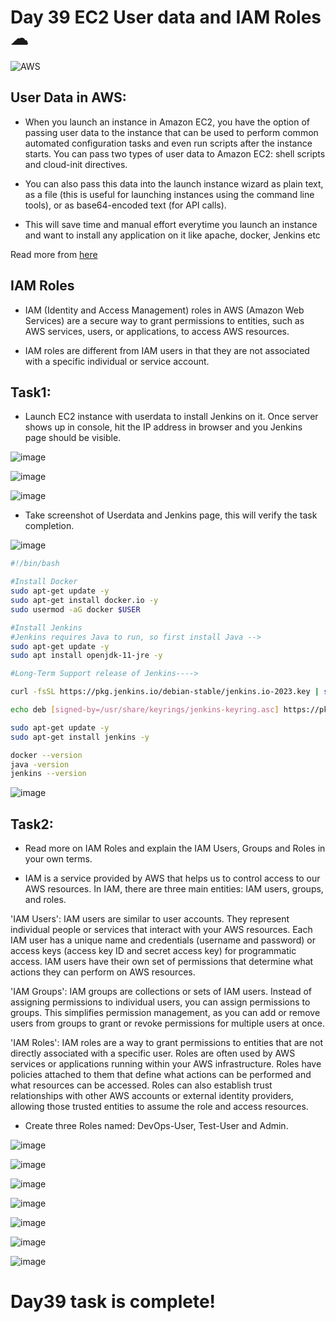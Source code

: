 # Day 39 EC2 User data and IAM Roles ☁
![AWS](https://miro.medium.com/max/1400/0*dIzXLQn6aBClm1TJ.png)

## User Data in AWS:
- When you launch an instance in Amazon EC2, you have the option of passing user data to the instance that can be used to perform common automated configuration tasks and even run scripts after the instance starts. You can pass two types of user data to Amazon EC2: shell scripts and cloud-init directives.

- You can also pass this data into the launch instance wizard as plain text, as a file (this is useful for launching instances using the command line tools), or as base64-encoded text (for API calls).

- This will save time and manual effort everytime you launch an instance and want to install any application on it like apache, docker, Jenkins etc

Read more from [here](https://docs.aws.amazon.com/AWSEC2/latest/UserGuide/user-data.html)

## IAM Roles

- IAM (Identity and Access Management) roles in AWS (Amazon Web Services) are a secure way to grant permissions to entities, such as AWS services, users, or applications, to access AWS resources. 

- IAM roles are different from IAM users in that they are not associated with a specific individual or service account.

## Task1:

- Launch EC2 instance with userdata to install Jenkins on it. Once server shows up in console, hit the IP address in browser and you Jenkins page should be visible.

![image](https://github.com/Chaitannyaa/90DaysOfDevOps/assets/117350787/ec52c74d-1ec6-45df-bca1-286f7957e5ac)

![image](https://github.com/Chaitannyaa/90DaysOfDevOps/assets/117350787/4c4f3237-d3ff-470a-b8fd-6c1ded0b1003)

![image](https://github.com/Chaitannyaa/90DaysOfDevOps/assets/117350787/4e16ba0a-14d3-48df-b1bf-8f6fdb8f33eb)

- Take screenshot of Userdata and Jenkins page, this will verify the task completion.

![image](https://github.com/Chaitannyaa/90DaysOfDevOps/assets/117350787/ea8fc510-ae0f-4e3d-9e7a-da8a28e7a963)

```sh
#!/bin/bash

#Install Docker
sudo apt-get update -y
sudo apt-get install docker.io -y
sudo usermod -aG docker $USER

#Install Jenkins
#Jenkins requires Java to run, so first install Java -->
sudo apt-get update -y
sudo apt install openjdk-11-jre -y

#Long-Term Support release of Jenkins---->

curl -fsSL https://pkg.jenkins.io/debian-stable/jenkins.io-2023.key | sudo tee /usr/share/keyrings/jenkins-keyring.asc > /dev/null

echo deb [signed-by=/usr/share/keyrings/jenkins-keyring.asc] https://pkg.jenkins.io/debian-stable binary/ | sudo tee /etc/apt/sources.list.d/jenkins.list > /dev/null

sudo apt-get update -y
sudo apt-get install jenkins -y

docker --version
java -version
jenkins --version
```
![image](https://github.com/Chaitannyaa/90DaysOfDevOps/assets/117350787/75d25025-145d-4dfb-a213-dd7c336e9690)

## Task2:

- Read more on IAM Roles and explain the IAM Users, Groups and Roles in your own terms.

- IAM is a service provided by AWS that helps us to control access to our AWS resources. In IAM, there are three main entities: IAM users, groups, and roles. 

'IAM Users': IAM users are similar to user accounts. They represent individual people or services that interact with your AWS resources. Each IAM user has a unique name and credentials (username and password) or access keys (access key ID and secret access key) for programmatic access. IAM users have their own set of permissions that determine what actions they can perform on AWS resources.

'IAM Groups': IAM groups are collections or sets of IAM users. Instead of assigning permissions to individual users, you can assign permissions to groups. This simplifies permission management, as you can add or remove users from groups to grant or revoke permissions for multiple users at once.

'IAM Roles': IAM roles are a way to grant permissions to entities that are not directly associated with a specific user. Roles are often used by AWS services or applications running within your AWS infrastructure. Roles have policies attached to them that define what actions can be performed and what resources can be accessed. Roles can also establish trust relationships with other AWS accounts or external identity providers, allowing those trusted entities to assume the role and access resources.

- Create three Roles named: DevOps-User, Test-User and Admin.

![image](https://github.com/Chaitannyaa/90DaysOfDevOps/assets/117350787/c9d3478b-b96c-45ff-9f26-225734e70f25)

![image](https://github.com/Chaitannyaa/90DaysOfDevOps/assets/117350787/72aebbd1-910b-4815-8319-fbc332dd0cf6)

![image](https://github.com/Chaitannyaa/90DaysOfDevOps/assets/117350787/8595cbc7-7828-4f94-964d-2418ec2935ff)

![image](https://github.com/Chaitannyaa/90DaysOfDevOps/assets/117350787/2338c9bf-3b1b-4b3b-a0df-ed0a43bb6f48)

![image](https://github.com/Chaitannyaa/90DaysOfDevOps/assets/117350787/974712b3-cc86-4044-b59f-e1b722d4922a)

![image](https://github.com/Chaitannyaa/90DaysOfDevOps/assets/117350787/61b2254d-d4fa-405f-afab-74391e7ad932)

![image](https://github.com/Chaitannyaa/90DaysOfDevOps/assets/117350787/980d7e01-81d5-4ea6-8c9e-1038020d0be3)

# Day39 task is complete!
